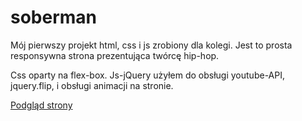 # soberman

Mój pierwszy projekt html, css i js zrobiony dla kolegi. Jest to prosta responsywna strona prezentująca twórcę hip-hop.

Css oparty na flex-box. Js-jQuery użyłem do obsługi youtube-API, jquery.flip, i obsługi animacji na stronie.

<a href="https://piotrpiwonski.github.io/soberman/">Podgląd strony</a>
